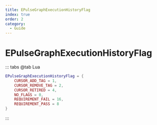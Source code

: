 ```yaml
---
title: EPulseGraphExecutionHistoryFlag
index: true
order: 2
category:
  - Guide
---
```


# EPulseGraphExecutionHistoryFlag
::: tabs
@tab Lua
```lua
EPulseGraphExecutionHistoryFlag = {
    CURSOR_ADD_TAG = 1,
    CURSOR_REMOVE_TAG = 2,
    CURSOR_RETIRED = 4,
    NO_FLAGS = 0,
    REQUIREMENT_FAIL = 16,
    REQUIREMENT_PASS = 8
}
```
:::